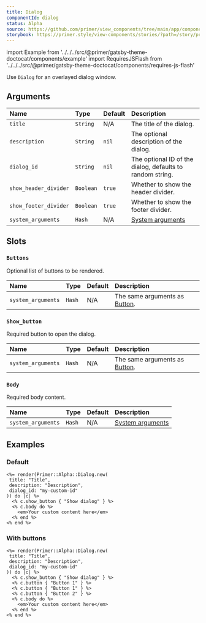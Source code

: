 ```yaml
---
title: Dialog
componentId: dialog
status: Alpha
source: https://github.com/primer/view_components/tree/main/app/components/primer/alpha/dialog.rb
storybook: https://primer.style/view-components/stories/?path=/story/primer-alpha-dialog
---
```


import Example from '../../../src/@primer/gatsby-theme-doctocat/components/example'
import RequiresJSFlash from '../../../src/@primer/gatsby-theme-doctocat/components/requires-js-flash'

<RequiresJSFlash />

<!-- Warning: AUTO-GENERATED file, do not edit. Add code comments to your Ruby instead <3 -->

Use `Dialog` for an overlayed dialog window.

## Arguments

| Name | Type | Default | Description |
| :- | :- | :- | :- |
| `title` | `String` | N/A | The title of the dialog. |
| `description` | `String` | `nil` | The optional description of the dialog. |
| `dialog_id` | `String` | `nil` | The optional ID of the dialog, defaults to random string. |
| `show_header_divider` | `Boolean` | `true` | Whether to show the header divider. |
| `show_footer_divider` | `Boolean` | `true` | Whether to show the footer divider. |
| `system_arguments` | `Hash` | N/A | [System arguments](/system-arguments) |

## Slots

### `Buttons`

Optional list of buttons to be rendered.

| Name | Type | Default | Description |
| :- | :- | :- | :- |
| `system_arguments` | `Hash` | N/A | The same arguments as [Button](/components/button). |

### `Show_button`

Required button to open the dialog.

| Name | Type | Default | Description |
| :- | :- | :- | :- |
| `system_arguments` | `Hash` | N/A | The same arguments as [Button](/components/button). |

### `Body`

Required body content.

| Name | Type | Default | Description |
| :- | :- | :- | :- |
| `system_arguments` | `Hash` | N/A | [System arguments](/system-arguments) |

## Examples

### Default

<Example src="<button type='button' data-view-component='true' class='js-dialog-show-my-custom-id btn'>  Show dialog</button><div class='Overlay-backdrop Overlay-backdrop--positionCenter'>  <modal-dialog role='dialog' id='my-custom-id' aria-modal='true' aria-labelledby='my-custom-id-header' aria-describedby='my-custom-id-description' data-view-component='true' class='Dialog Overlay'>    <header class='Overlay-header Overlay-header--divided'>      <div class='Overlay-header--contentWrap'>        <div class='Overlay-header--titleWrap'>          <h1 id='my-custom-id-header' class='Overlay-title'>Title</h1>            <h2 id='my-custom-id-description' class='Overlay-description'>Description</h2>        </div>        <button aria-label='Close' type='button' data-view-component='true' class='close-button Overlay-closeButton'><svg aria-hidden='true' height='16' viewBox='0 0 16 16' version='1.1' width='16' data-view-component='true' class='octicon octicon-x'>    <path fill-rule='evenodd' d='M3.72 3.72a.75.75 0 011.06 0L8 6.94l3.22-3.22a.75.75 0 111.06 1.06L9.06 8l3.22 3.22a.75.75 0 11-1.06 1.06L8 9.06l-3.22 3.22a.75.75 0 01-1.06-1.06L6.94 8 3.72 4.78a.75.75 0 010-1.06z'></path></svg></button>      </div>    </header>     <div class='Overlay-body'><div data-view-component='true' class='dialog-body'>    <em>Your custom content here</em></div></div></modal-dialog></div>" />

```erb
<%= render(Primer::Alpha::Dialog.new(
 title: "Title",
 description: "Description",
 dialog_id: "my-custom-id"
)) do |c| %>
  <% c.show_button { "Show dialog" } %>
  <% c.body do %>
    <em>Your custom content here</em>
  <% end %>
<% end %>
```

### With buttons

<Example src="<button type='button' data-view-component='true' class='js-dialog-show-my-custom-id btn'>  Show dialog</button><div class='Overlay-backdrop Overlay-backdrop--positionCenter'>  <modal-dialog role='dialog' id='my-custom-id' aria-modal='true' aria-labelledby='my-custom-id-header' aria-describedby='my-custom-id-description' data-view-component='true' class='Dialog Overlay'>    <header class='Overlay-header Overlay-header--divided'>      <div class='Overlay-header--contentWrap'>        <div class='Overlay-header--titleWrap'>          <h1 id='my-custom-id-header' class='Overlay-title'>Title</h1>            <h2 id='my-custom-id-description' class='Overlay-description'>Description</h2>        </div>        <button aria-label='Close' type='button' data-view-component='true' class='close-button Overlay-closeButton'><svg aria-hidden='true' height='16' viewBox='0 0 16 16' version='1.1' width='16' data-view-component='true' class='octicon octicon-x'>    <path fill-rule='evenodd' d='M3.72 3.72a.75.75 0 011.06 0L8 6.94l3.22-3.22a.75.75 0 111.06 1.06L9.06 8l3.22 3.22a.75.75 0 11-1.06 1.06L8 9.06l-3.22 3.22a.75.75 0 01-1.06-1.06L6.94 8 3.72 4.78a.75.75 0 010-1.06z'></path></svg></button>      </div>    </header>     <div class='Overlay-body'><div data-view-component='true' class='dialog-body'>    <em>Your custom content here</em></div></div>      <footer class='Dialog-footer Overlay-footer Overlay-footer--divided'>          <button type='button' data-view-component='true' class='btn'>  Button 1</button>          <button type='button' data-view-component='true' class='btn'>  Button 1</button>          <button type='button' data-view-component='true' class='btn'>  Button 2</button>      </footer></modal-dialog></div>" />

```erb
<%= render(Primer::Alpha::Dialog.new(
 title: "Title",
 description: "Description",
 dialog_id: "my-custom-id"
)) do |c| %>
  <% c.show_button { "Show dialog" } %>
  <% c.button { "Button 1" } %>
  <% c.button { "Button 1" } %>
  <% c.button { "Button 2" } %>
  <% c.body do %>
    <em>Your custom content here</em>
  <% end %>
<% end %>
```
